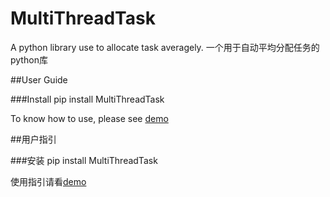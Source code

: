 # MultiThreadTask
A python library use to allocate task averagely.
一个用于自动平均分配任务的python库

##User Guide

###Install
pip install MultiThreadTask

To know how to use, please see [demo](https://github.com/wangongyouxia/MultiThreadTask/blob/master/demo.py)

##用户指引

###安装
pip install MultiThreadTask

使用指引请看[demo](https://github.com/wangongyouxia/MultiThreadTask/blob/master/demo.py)
